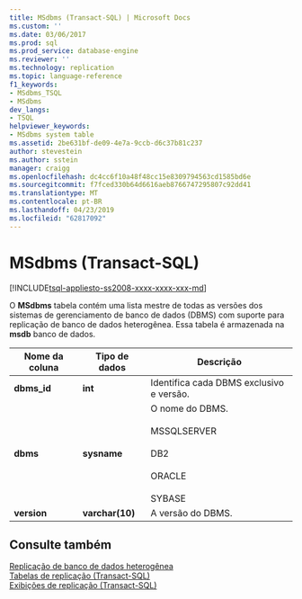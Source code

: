 ```yaml
---
title: MSdbms (Transact-SQL) | Microsoft Docs
ms.custom: ''
ms.date: 03/06/2017
ms.prod: sql
ms.prod_service: database-engine
ms.reviewer: ''
ms.technology: replication
ms.topic: language-reference
f1_keywords:
- MSdbms_TSQL
- MSdbms
dev_langs:
- TSQL
helpviewer_keywords:
- MSdbms system table
ms.assetid: 2be631bf-de09-4e7a-9ccb-d6c37b81c237
author: stevestein
ms.author: sstein
manager: craigg
ms.openlocfilehash: dc4cc6f10a48f48cc15e8309794563cd1585bd6e
ms.sourcegitcommit: f7fced330b64d6616aeb8766747295807c92dd41
ms.translationtype: MT
ms.contentlocale: pt-BR
ms.lasthandoff: 04/23/2019
ms.locfileid: "62817092"
---
```

# <a name="msdbms-transact-sql"></a>MSdbms (Transact-SQL)
[!INCLUDE[tsql-appliesto-ss2008-xxxx-xxxx-xxx-md](../../includes/tsql-appliesto-ss2008-xxxx-xxxx-xxx-md.md)]

  O **MSdbms** tabela contém uma lista mestre de todas as versões dos sistemas de gerenciamento de banco de dados (DBMS) com suporte para replicação de banco de dados heterogênea. Essa tabela é armazenada na **msdb** banco de dados.  
  
|Nome da coluna|Tipo de dados|Descrição|  
|-----------------|---------------|-----------------|  
|**dbms_id**|**int**|Identifica cada DBMS exclusivo e versão.|  
|**dbms**|**sysname**|O nome do DBMS.<br /><br /> MSSQLSERVER<br /><br /> DB2<br /><br /> ORACLE<br /><br /> SYBASE|  
|**version**|**varchar(10)**|A versão do DBMS.|  
  
## <a name="see-also"></a>Consulte também  
 [Replicação de banco de dados heterogênea](../../relational-databases/replication/non-sql/heterogeneous-database-replication.md)   
 [Tabelas de replicação &#40;Transact-SQL&#41;](../../relational-databases/system-tables/replication-tables-transact-sql.md)   
 [Exibições de replicação &#40;Transact-SQL&#41;](../../relational-databases/system-views/replication-views-transact-sql.md)  
  
  

